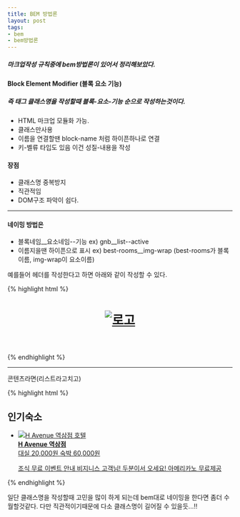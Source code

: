 ```yaml
---
title: BEM 방법론
layout: post
tags:
- bem
- bem방법론
---
```


##### 마크업작성 규칙중에 bem방법론이 있어서 정리해보았다.

#### Block Element Modifier (블록 요소 기능)
##### 즉 태그 클래스명을 작성할때 블록-요소-기능 순으로 작성하는것이다.

* HTML 마크업 모듈화 가능.
* 클래스만사용
* 이름을 연결할땐 block-name 처럼 하이픈하나로 연결
* 키-벨류 타입도 있음 이건 성질-내용을 작성

#### 장점

* 클래스명 중복방지
* 직관적임
* DOM구조 파악이 쉽다.

---

#### 네이밍 방법은
* 블록네임__요소네임--기능 ex) gnb__list--active
* 이름지을땐 하이픈으로 표시 
ex) best-rooms__img-wrap (best-rooms가 블록이름, img-wrap이 요소이름)

예를들어 헤더를 작성한다고 하면 아래와 같이 작성할 수 있다.

{% highlight html %}
<header class="header">
        <div class="header__logo">
            <h1 class="logo">
                <a href="#none" class="logo__link">
                    <img src="images/logo.png" class="logo__img" alt=로고>
                </a>
            </h1>
        </div>
    </header>
{% endhighlight %}

---

콘텐츠라면(리스트라고치고)

{% highlight html %}
<section class="contents__box">
    <h2 class="title-type1">인기숙소</h2> <!-- 타이틀은 타이틀모듈 -->
    <ul class="best-rooms">
        <li class="best-rooms__list">
            <a href="#none" class="best-rooms__link">
                <div class="best-rooms__img-wrap">
                    <img src="images/place-01.jpg" class="best-rooms__img" alt="H Avenue 역삼점 호텔">
                </div>
                <div class="best-rooms__info">
                    <strong class="best-rooms__name">H Avenue 역삼점</strong>
                    <div class="best-rooms__price">
                        <span class="best-rooms__halfday">대실 20,000원</span>
                        <span class="best-rooms__oneday">숙박 60,000원</span>
                    </div>
                    <p class="best-rooms__text">
                        조식 무료 이벤트 안내
                        비지니스 고객님! 두분이서 오세요!
                        아메리카노 무료제공
                    </p>
                </div>
            </a>
        </li>
    </ul>
</section>
{% endhighlight %}

일단 클래스명을 작성할때 고민을 많이 하게 되는데 bem대로 네이밍을 한다면 좀더 수월할것같다.
다만 직관적이기때문에 다소 클래스명이 길어질 수 있을듯...!!